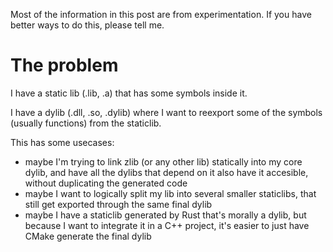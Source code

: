 Most of the information in this post are from experimentation. If you have better ways to do this, please tell me.

# The problem

I have a static lib (.lib, .a) that has some symbols inside it.

I have a dylib (.dll, .so, .dylib) where I want to reexport some of the symbols (usually functions) from the staticlib.

This has some usecases:
- maybe I'm trying to link zlib (or any other lib) statically into my core dylib, and have all the dylibs that depend on it also have it accesible, without duplicating the generated code
- maybe I want to logically split my lib into several smaller staticlibs, that still get exported through the same final dylib
- maybe I have a staticlib generated by Rust that's morally a dylib, but because I want to integrate it in a C++ project, it's easier to just have CMake generate the final dylib

